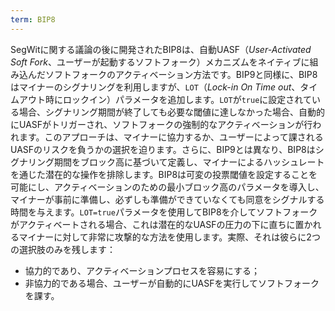 ```yaml
---
term: BIP8
---
```


SegWitに関する議論の後に開発されたBIP8は、自動UASF（*User-Activated Soft Fork*、ユーザーが起動するソフトフォーク）メカニズムをネイティブに組み込んだソフトフォークのアクティベーション方法です。BIP9と同様に、BIP8はマイナーのシグナリングを利用しますが、`LOT`（*Lock-in On Time out*、タイムアウト時にロックイン）パラメータを追加します。`LOT`が`true`に設定されている場合、シグナリング期間が終了しても必要な閾値に達しなかった場合、自動的にUASFがトリガーされ、ソフトフォークの強制的なアクティベーションが行われます。このアプローチは、マイナーに協力するか、ユーザーによって課されるUASFのリスクを負うかの選択を迫ります。さらに、BIP9とは異なり、BIP8はシグナリング期間をブロック高に基づいて定義し、マイナーによるハッシュレートを通じた潜在的な操作を排除します。BIP8は可変の投票閾値を設定することを可能にし、アクティベーションのための最小ブロック高のパラメータを導入し、マイナーが事前に準備し、必ずしも準備ができていなくても同意をシグナルする時間を与えます。`LOT=true`パラメータを使用してBIP8を介してソフトフォークがアクティベートされる場合、これは潜在的なUASFの圧力の下に直ちに置かれるマイナーに対して非常に攻撃的な方法を使用します。実際、それは彼らに2つの選択肢のみを残します：
* 協力的であり、アクティベーションプロセスを容易にする；
* 非協力的である場合、ユーザーが自動的にUASFを実行してソフトフォークを課す。